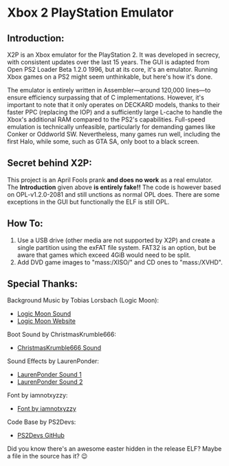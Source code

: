 # Xbox 2 PlayStation Emulator

## Introduction:
X2P is an Xbox emulator for the PlayStation 2. It was developed in secrecy, with consistent updates over the last 15 years. The GUI is adapted from Open PS2 Loader Beta 1.2.0 1996, but at its core, it's an emulator. Running Xbox games on a PS2 might seem unthinkable, but here's how it's done.

The emulator is entirely written in Assembler—around 120,000 lines—to ensure efficiency surpassing that of C implementations. However, it's important to note that it only operates on DECKARD models, thanks to their faster PPC (replacing the IOP) and a sufficiently large L-cache to handle the Xbox's additional RAM compared to the PS2's capabilities. Full-speed emulation is technically unfeasible, particularly for demanding games like Conker or Oddworld SW. Nevertheless, many games run well, including the first Halo, while some, such as GTA SA, only boot to a black screen.

## Secret behind X2P:
This project is an April Fools prank **and does no work** as a real emulator. The **Introduction** given above **is entirely fake!!**  The code is however based on OPL-v1.2.0-2081 and still unctions as normal OPL does. There are some exceptions in the GUI but functionally the ELF is still OPL.

## How To:

1. Use a USB drive (other media are not supported by X2P) and create a single partition using the exFAT file system. FAT32 is an option, but be aware that games which exceed 4GiB would need to be split.
2. Add DVD game images to "mass:/XISO/" and CD ones to "mass:/XVHD".

## Special Thanks:

Background Music by Tobias Lorsbach (Logic Moon):
- [Logic Moon Sound](https://freesound.org/people/LogicMoon/sounds/728162/)
- [Logic Moon Website](https://logic-moon.de/)

Boot Sound by ChristmasKrumble666:
- [ChristmasKrumble666 Sound](https://freesound.org/people/ChristmasKrumble666/sounds/727267/)

Sound Effects by LaurenPonder:
- [LaurenPonder Sound 1](https://freesound.org/people/LaurenPonder/sounds/638903/)
- [LaurenPonder Sound 2](https://freesound.org/people/LaurenPonder/sounds/638899/)

Font by iamnotxyzzy:
- [Font by iamnotxyzzy](https://fontstruct.com/fontstructions/show/1495632)

Code Base by PS2Devs:
- [PS2Devs GitHub](https://github.com/ps2homebrew)

Did you know there's an awesome easter hidden in the release ELF?
Maybe a file in the source has it? 😉
